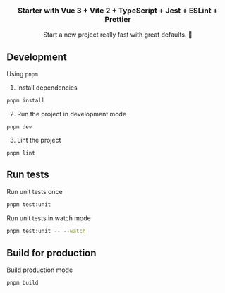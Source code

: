 <p align="center">
  <h3 align="center">Starter with Vue 3 + Vite 2 + TypeScript + Jest + ESLint + Prettier</h3>
  <p align="center">
    Start a new project really fast with great defaults. 🚀
    <br>
  </p>
</p>

## Development
Using `pnpm`

1. Install dependencies
```sh
pnpm install
```
2. Run the project in development mode
```
pnpm dev
```
3. Lint the project
```
pnpm lint
```
## Run tests
Run unit tests once
```sh
pnpm test:unit
```
Run unit tests in watch mode
```sh
pnpm test:unit -- --watch
```

## Build for production
Build production mode
```
pnpm build
```
